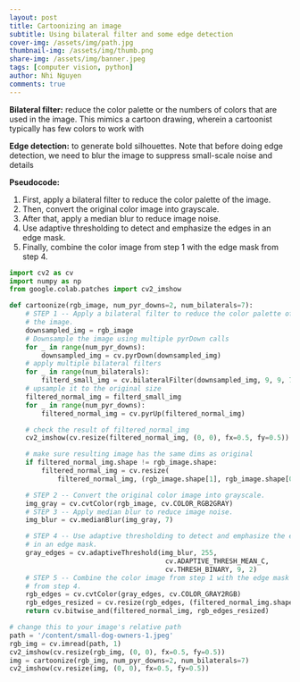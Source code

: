 ```yaml
---
layout: post
title: Cartoonizing an image
subtitle: Using bilateral filter and some edge detection
cover-img: /assets/img/path.jpg
thumbnail-img: /assets/img/thumb.png
share-img: /assets/img/banner.jpeg
tags: [computer vision, python]
author: Nhi Nguyen
comments: true
---
```


**Bilateral filter:** reduce the color palette or the numbers of colors that are used in the image. This mimics a cartoon drawing, wherein a cartoonist typically has few colors to work with

**Edge detection:** to generate bold silhouettes. Note that before doing edge detection, we need to blur the image to suppress small-scale noise and details

**Pseudocode:**

1. First, apply a bilateral filter to reduce the color palette of the image.
2. Then, convert the original color image into grayscale.
3. After that, apply a median blur to reduce image noise.
4. Use adaptive thresholding to detect and emphasize the edges in an edge mask.
5. Finally, combine the color image from step 1 with the edge mask from step 4.

```python
import cv2 as cv
import numpy as np
from google.colab.patches import cv2_imshow

def cartoonize(rgb_image, num_pyr_downs=2, num_bilaterals=7):
    # STEP 1 -- Apply a bilateral filter to reduce the color palette of
    # the image.
    downsampled_img = rgb_image
    # Downsample the image using multiple pyrDown calls
    for _ in range(num_pyr_downs):
        downsampled_img = cv.pyrDown(downsampled_img)
    # apply multiple bilateral filters
    for _ in range(num_bilaterals):
        filterd_small_img = cv.bilateralFilter(downsampled_img, 9, 9, 7)
    # upsample it to the original size
    filtered_normal_img = filterd_small_img
    for _ in range(num_pyr_downs):
        filtered_normal_img = cv.pyrUp(filtered_normal_img)

    # check the result of filtered_normal_img
    cv2_imshow(cv.resize(filtered_normal_img, (0, 0), fx=0.5, fy=0.5))

    # make sure resulting image has the same dims as original
    if filtered_normal_img.shape != rgb_image.shape:
        filtered_normal_img = cv.resize(
            filtered_normal_img, (rgb_image.shape[1], rgb_image.shape[0]))

    # STEP 2 -- Convert the original color image into grayscale.
    img_gray = cv.cvtColor(rgb_image, cv.COLOR_RGB2GRAY)
    # STEP 3 -- Apply median blur to reduce image noise.
    img_blur = cv.medianBlur(img_gray, 7)

    # STEP 4 -- Use adaptive thresholding to detect and emphasize the edges
    # in an edge mask.
    gray_edges = cv.adaptiveThreshold(img_blur, 255,
                                       cv.ADAPTIVE_THRESH_MEAN_C,
                                       cv.THRESH_BINARY, 9, 2)
    # STEP 5 -- Combine the color image from step 1 with the edge mask
    # from step 4.
    rgb_edges = cv.cvtColor(gray_edges, cv.COLOR_GRAY2RGB)
    rgb_edges_resized = cv.resize(rgb_edges, (filtered_normal_img.shape[1], filtered_normal_img.shape[0]))
    return cv.bitwise_and(filtered_normal_img, rgb_edges_resized)

# change this to your image's relative path
path = '/content/small-dog-owners-1.jpeg'
rgb_img = cv.imread(path, 1)
cv2_imshow(cv.resize(rgb_img, (0, 0), fx=0.5, fy=0.5))
img = cartoonize(rgb_img, num_pyr_downs=2, num_bilaterals=7)
cv2_imshow(cv.resize(img, (0, 0), fx=0.5, fy=0.5))
```

